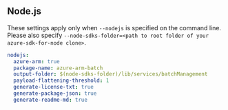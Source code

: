 ## Node.js

These settings apply only when `--nodejs` is specified on the command line.
Please also specify `--node-sdks-folder=<path to root folder of your azure-sdk-for-node clone>`.

``` yaml $(nodejs)
nodejs:
  azure-arm: true
  package-name: azure-arm-batch
  output-folder: $(node-sdks-folder)/lib/services/batchManagement
  payload-flattening-threshold: 1
  generate-license-txt: true
  generate-package-json: true
  generate-readme-md: true
```
